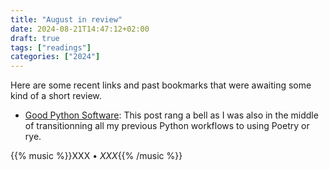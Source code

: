 ```yaml
---
title: "August in review"
date: 2024-08-21T14:47:12+02:00
draft: true
tags: ["readings"]
categories: ["2024"]
---
```


Here are some recent links and past bookmarks that were awaiting some kind of a short review.

- [Good Python Software](https://amontalenti.com/2024/05/28/good-python-software): This post rang a bell as I was also in the middle of transitionning all my previous Python workflows to using Poetry or rye.

{{% music %}}XXX • _XXX_{{% /music %}}
